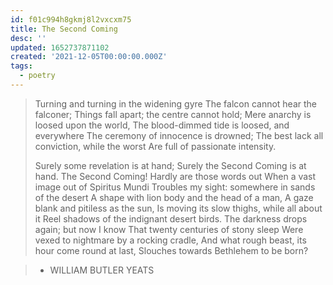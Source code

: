 ```yaml
---
id: f01c994h8gkmj8l2vxcxm75
title: The Second Coming
desc: ''
updated: 1652737871102
created: '2021-12-05T00:00:00.000Z'
tags:
  - poetry
---
```


> Turning and turning in the widening gyre
> The falcon cannot hear the falconer;
> Things fall apart; the centre cannot hold;
> Mere anarchy is loosed upon the world,
> The blood-dimmed tide is loosed, and everywhere
> The ceremony of innocence is drowned;
> The best lack all conviction, while the worst
> Are full of passionate intensity.
>
> Surely some revelation is at hand;
> Surely the Second Coming is at hand.
> The Second Coming! Hardly are those words out
> When a vast image out of Spiritus Mundi
> Troubles my sight: somewhere in sands of the desert
> A shape with lion body and the head of a man,
> A gaze blank and pitiless as the sun,
> Is moving its slow thighs, while all about it
> Reel shadows of the indignant desert birds.
> The darkness drops again; but now I know
> That twenty centuries of stony sleep
> Were vexed to nightmare by a rocking cradle,
> And what rough beast, its hour come round at last,
> Slouches towards Bethlehem to be born?

> - WILLIAM BUTLER YEATS
